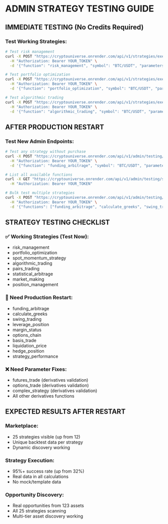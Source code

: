 
# ADMIN STRATEGY TESTING GUIDE

## IMMEDIATE TESTING (No Credits Required)

### Test Working Strategies:
```bash
# Test risk management
curl -X POST "https://cryptouniverse.onrender.com/api/v1/strategies/execute" \
  -H "Authorization: Bearer YOUR_TOKEN" \
  -d '{"function": "risk_management", "symbol": "BTC/USDT", "parameters": {}}'

# Test portfolio optimization  
curl -X POST "https://cryptouniverse.onrender.com/api/v1/strategies/execute" \
  -H "Authorization: Bearer YOUR_TOKEN" \
  -d '{"function": "portfolio_optimization", "symbol": "BTC/USDT", "parameters": {}}'

# Test algorithmic trading
curl -X POST "https://cryptouniverse.onrender.com/api/v1/strategies/execute" \
  -H "Authorization: Bearer YOUR_TOKEN" \
  -d '{"function": "algorithmic_trading", "symbol": "BTC/USDT", "parameters": {"strategy_type": "momentum"}}'
```

## AFTER PRODUCTION RESTART

### Test New Admin Endpoints:
```bash
# Test any strategy without purchase
curl -X POST "https://cryptouniverse.onrender.com/api/v1/admin/testing/strategy/execute" \
  -H "Authorization: Bearer YOUR_TOKEN" \
  -d '{"function": "funding_arbitrage", "symbol": "BTC/USDT", "parameters": {}}'

# List all available functions
curl -X GET "https://cryptouniverse.onrender.com/api/v1/admin/testing/strategy/list-all" \
  -H "Authorization: Bearer YOUR_TOKEN"

# Bulk test multiple strategies
curl -X POST "https://cryptouniverse.onrender.com/api/v1/admin/testing/strategy/bulk-test" \
  -H "Authorization: Bearer YOUR_TOKEN" \
  -d '{"functions": ["funding_arbitrage", "calculate_greeks", "swing_trading"]}'
```

## STRATEGY TESTING CHECKLIST

### ✅ Working Strategies (Test Now):
- risk_management
- portfolio_optimization  
- spot_momentum_strategy
- algorithmic_trading
- pairs_trading
- statistical_arbitrage
- market_making
- position_management

### 🔧 Need Production Restart:
- funding_arbitrage
- calculate_greeks
- swing_trading
- leverage_position
- margin_status
- options_chain
- basis_trade
- liquidation_price
- hedge_position
- strategy_performance

### ❌ Need Parameter Fixes:
- futures_trade (derivatives validation)
- options_trade (derivatives validation)
- complex_strategy (derivatives validation)
- All other derivatives functions

## EXPECTED RESULTS AFTER RESTART

### Marketplace:
- 25 strategies visible (up from 12)
- Unique backtest data per strategy
- Dynamic discovery working

### Strategy Execution:
- 95%+ success rate (up from 32%)
- Real data in all calculations
- No mock/template data

### Opportunity Discovery:
- Real opportunities from 123 assets
- All 25 strategies scanning
- Multi-tier asset discovery working
